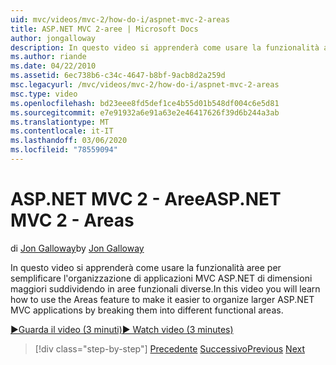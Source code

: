 ```yaml
---
uid: mvc/videos/mvc-2/how-do-i/aspnet-mvc-2-areas
title: ASP.NET MVC 2-aree | Microsoft Docs
author: jongalloway
description: In questo video si apprenderà come usare la funzionalità aree per semplificare l'organizzazione di applicazioni MVC ASP.NET di dimensioni maggiori suddividendo tali applicazioni in un altro Funct...
ms.author: riande
ms.date: 04/22/2010
ms.assetid: 6ec738b6-c34c-4647-b8bf-9acb8d2a259d
msc.legacyurl: /mvc/videos/mvc-2/how-do-i/aspnet-mvc-2-areas
msc.type: video
ms.openlocfilehash: bd23eee8fd5def1ce4b55d01b548df004c6e5d81
ms.sourcegitcommit: e7e91932a6e91a63e2e46417626f39d6b244a3ab
ms.translationtype: MT
ms.contentlocale: it-IT
ms.lasthandoff: 03/06/2020
ms.locfileid: "78559094"
---
```

# <a name="aspnet-mvc-2---areas"></a><span data-ttu-id="b41f7-103">ASP.NET MVC 2 - Aree</span><span class="sxs-lookup"><span data-stu-id="b41f7-103">ASP.NET MVC 2 - Areas</span></span>

<span data-ttu-id="b41f7-104">di [Jon Galloway](https://github.com/jongalloway)</span><span class="sxs-lookup"><span data-stu-id="b41f7-104">by [Jon Galloway](https://github.com/jongalloway)</span></span>

<span data-ttu-id="b41f7-105">In questo video si apprenderà come usare la funzionalità aree per semplificare l'organizzazione di applicazioni MVC ASP.NET di dimensioni maggiori suddividendo in aree funzionali diverse.</span><span class="sxs-lookup"><span data-stu-id="b41f7-105">In this video you will learn how to use the Areas feature to make it easier to organize larger ASP.NET MVC applications by breaking them into different functional areas.</span></span>

[<span data-ttu-id="b41f7-106">&#9654;Guarda il video (3 minuti)</span><span class="sxs-lookup"><span data-stu-id="b41f7-106">&#9654; Watch video (3 minutes)</span></span>](https://channel9.msdn.com/Blogs/ASP-NET-Site-Videos/aspnet-mvc-2-areas)

> [!div class="step-by-step"]
> <span data-ttu-id="b41f7-107">[Precedente](mvc2-template-customization.md)
> [Successivo](aspnet-mvc-2-render-action.md)</span><span class="sxs-lookup"><span data-stu-id="b41f7-107">[Previous](mvc2-template-customization.md)
[Next](aspnet-mvc-2-render-action.md)</span></span>
